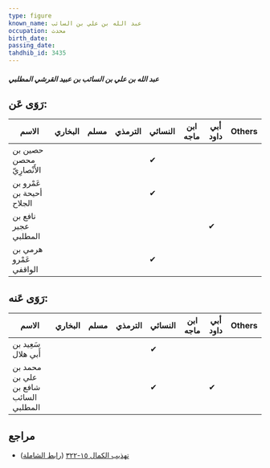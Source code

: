 ```yaml
---
type: figure
known_name: عبد الله بن علي بن السائب
occupation: محدث
birth_date:
passing_date:
tahdhib_id: 3435
---
```

##### عبد الله بن علي بن السائب بن عبيد القرشي المطلبي

## رَوَى عَن:
| الاسم                     | البخاري | مسلم | الترمذي | النسائي | ابن ماجه | أبي داود | Others |
| ------------------------- | ------- | ---- | ------- | ------- | -------- | -------- | ------ |
| حصين بن محصن الأَنْصارِيّ |         |      |         | ✔       |          |          |        |
| عَمْرو بن أحيحة بن الجلاح |         |      |         | ✔       |          |          |        |
| نافع بن عجير المطلبي      |         |      |         |         |          | ✔        |        |
| هرمي بن عَمْرو الواقفي    |         |      |         | ✔       |          |          |        |
## رَوَى عَنه:
| الاسم                                 | البخاري | مسلم | الترمذي | النسائي | ابن ماجه | أبي داود | Others |
| ------------------------------------- | ------- | ---- | ------- | ------- | -------- | -------- | ------ |
| سَعِيد بن أَبي هلال                   |         |      |         | ✔       |          |          |        |
| محمد بن علي بن شافع بن السائب المطلبي |         |      |         | ✔       |          | ✔        |        |
## مراجع
- [تهذيب الكمال ١٥-٣٢٢](obsidian://open?vault=Tahdhib-al-Kamal&file=Figures/٣٤٣٥-عبد%20الله%20بن%20علي%20بن%20السائب%20بن%20عبيد%20القرشي%20المطلبي) ([رابط الشاملة](https://shamela.ws/book/3722/7806))